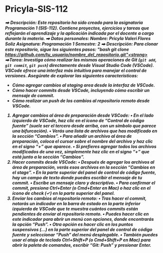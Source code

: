 # Pricyla-SIS-112
<em><strong>⮕ Descripción:<em><strong> Este repositorio ha sido creado para la asignatoria Programación 1 (SIS-112). Contiene proyectos, ejercicios y tareas que reflejarán el aprendizaje y la aplicación indicada por el docente a cargo durante la materia. 
<em><strong>⮕ Datos personales:<em><strong> 
            <em><strong>Nombre: <em><strong>Pricyla Valeri Flores Soliz
            <em><strong>Asignatura:<em><strong> Programación 1 
            <em><strong>Semestre:<em><strong> 2
<em><strong>⮕ Descripción:<em><strong> Para clonar este repositorio, sigue los siguientes pasos: 
<strong>"bash
git clone https://github.com/tu_usuario/nombre_del_repositorio.git"<strong>
<em><strong>⮕Tarea:<em><strong> 
<em>Investiga cómo realizar las mismas operaciones de Git (`git add`, `git commit`, `git push`)
directamente desde Visual Studio Code (VSCode). VSCode ofrece una interfaz más intuitiva
para manejar el control de versiones. Asegúrate de explorar las siguientes características:
- Cómo agregar cambios al staging area desde la interfaz de VSCode.
- Cómo hacer commits desde VSCode, incluyendo cómo escribir un mensaje de commit.
- Cómo realizar un push de los cambios al repositorio remoto desde VSCode.<em>

1.	Agregar cambios al área de preparación desde VSCode:
	•	En el lado izquierdo de VSCode, haz clic en el ícono de “Control de código
fuente” (suele ser el tercero desde arriba, con un símbolo que parece una bifurcación).
	•	Verás una lista de archivos que has modificado en la sección “Cambios”.
	•	Para añadir un archivo al área de preparación, coloca el cursor sobre el nombre del archivo y haz clic en el signo “+” que aparece.
	•	Si prefieres agregar todos los archivos modificados de una vez, simplemente haz clic en el signo “+” que está junto a la sección “Cambios”.
2.	Hacer commits desde VSCode:
	•	Después de agregar los archivos al área de preparación, verás esos archivos en la sección “Cambios en el stage”.
	•	En la parte superior del panel de control de código fuente, hay un campo de texto donde puedes escribir el mensaje de tu commit.
	•	Escribe un mensaje claro y descriptivo.
	•	Para confirmar el commit, presiona Ctrl+Enter (o Cmd+Enter en Mac) o haz    clic en el ícono de check (✓) en la parte superior del panel.
3.	Enviar los cambios al repositorio remoto:
	•	Tras hacer el commit, notarás un indicador en la barra de estado en la parte inferior izquierda de VSCode que te muestra cuántos commits están pendientes de enviar al repositorio remoto.
	•	Puedes hacer clic en este indicador para abrir un menú con opciones, donde encontrarás la opción “Push”.
	•	Otra opción es hacer clic en los puntos suspensivos (…) en la parte superior del panel de control de código fuente y seleccionar “Push” del menú desplegable.
	•	También puedes usar el atajo de teclado Ctrl+Shift+P (o Cmd+Shift+P en Mac) para abrir la paleta de comandos, escribir “Git: Push” y presionar Enter.

 


